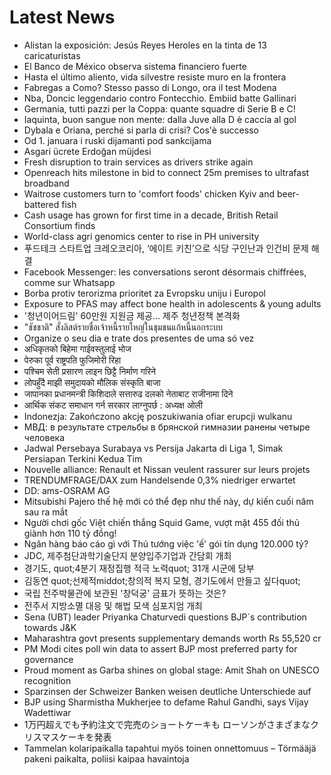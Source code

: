 # Latest News
-  Alistan la exposición: Jesús Reyes Heroles en la tinta de 13 caricaturistas
-  El Banco de México observa sistema financiero fuerte
-  Hasta el último aliento, vida silvestre resiste muro en la frontera
-  Fabregas a Como? Stesso passo di Longo, ora il test Modena
-  Nba, Doncic leggendario contro Fontecchio. Embiid batte Gallinari
-  Germania, tutti pazzi per la Coppa: quante squadre di Serie B e C!
-  Iaquinta, buon sangue non mente: dalla Juve alla D è caccia al gol
-  Dybala e Oriana, perché si parla di crisi? Cos'è successo
-  Od 1. januara i ruski dijamanti pod sankcijama
-  Asgari ücrete Erdoğan müjdesi
-  Fresh disruption to train services as drivers strike again
-  Openreach hits milestone in bid to connect 25m premises to ultrafast broadband
-  Waitrose customers turn to 'comfort foods' chicken Kyiv and beer-battered fish
-  Cash usage has grown for first time in a decade, British Retail Consortium finds
-  World-class agri genomics center to rise in PH university
-  푸드테크 스타트업 크레오코리아, ‘에이트 키친’으로 식당 구인난과 인건비 문제 해결
-  Facebook Messenger: les conversations seront désormais chiffrées, comme sur Whatsapp
-  Borba protiv terorizma prioritet za Evropsku uniju i Europol
-  Exposure to PFAS may affect bone health in adolescents & young adults
-  '청년이어드림' 60만원 지원금 제공… 제주 청년정책 본격화
-  "ชัชชาติ" สั่งลิสต์รายชื่อเจ้าหนี้รายใหญ่ในชุมชนแก้หนี้นอกระบบ
-  Organize o seu dia e trate dos presentes de uma só vez
-  अधिकृतको बिहेमा गाईवस्तुलाई भोज
-  पेरुका पूर्व राष्ट्रपति फुजिमोरी रिहा
-  पश्चिम सेती प्रसारण लाइन छिट्टै निर्माण गरिने
-  लोपहुँदै माझी समुदायको मौलिक संस्कृति बाजा
-  जापानका प्रधानमन्त्री किशिदाले सत्तारुढ दलको नेताबाट राजीनामा दिने
-  आर्थिक संकट समाधान गर्न सरकार लाग्नुपर्छ : अध्यक्ष ओली
-  Indonezja: Zakończono akcję poszukiwania ofiar erupcji wulkanu
-  МВД: в результате стрельбы в брянской гимназии ранены четыре человека
-  Jadwal Persebaya Surabaya vs Persija Jakarta di Liga 1, Simak Persiapan Terkini Kedua Tim
-  Nouvelle alliance: Renault et Nissan veulent rassurer sur leurs projets
-  TRENDUMFRAGE/DAX zum Handelsende 0,3% niedriger erwartet
-  DD: ams-OSRAM AG
-  Mitsubishi Pajero thế hệ mới có thể đẹp như thế này, dự kiến cuối năm sau ra mắt
-  Người chơi gốc Việt chiến thắng Squid Game, vượt mặt 455 đối thủ giành hơn 110 tỷ đồng!
-  Ngân hàng báo cáo gì với Thủ tướng việc 'ế' gói tín dụng 120.000 tỷ?
-  JDC, 제주첨단과학기술단지 분양입주기업과 간담회 개최
-  경기도, quot;4분기 재정집행 적극 노력quot; 31개 시군에 당부
-  김동연 quot;선제적middot;창의적 복지 모형, 경기도에서 만들고 싶다quot;
-  국립 전주박물관에 보관된 '창덕궁' 금표가 뜻하는 것은?
-  전주서 지방소멸 대응 및 해법 모색 심포지엄 개최
-  Sena (UBT) leader Priyanka Chaturvedi questions BJP`s contribution towards J&K
-  Maharashtra govt presents supplementary demands worth Rs 55,520 cr
-  PM Modi cites poll win data to assert BJP most preferred party for governance
-  Proud moment as Garba shines on global stage: Amit Shah on UNESCO recognition
-  Sparzinsen der Schweizer Banken weisen deutliche Unterschiede auf
-  BJP using Sharmistha Mukherjee to defame Rahul Gandhi, says Vijay Wadettiwar
-  1万円超えでも予約注文で完売のショートケーキも ローソンがさまざまなクリスマスケーキを発表
-  Tammelan kolaripaikalla tapahtui myös toinen onnettomuus – Törmääjä pakeni paikalta, poliisi kaipaa havaintoja

